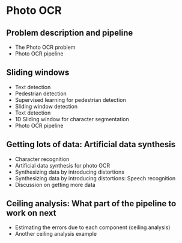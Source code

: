 # Photo OCR

## Problem description and pipeline
* The Photo OCR problem 
* Photo OCR pipeline 

## Sliding windows 
* Text detection 
* Pedestrian detection
* Supervised learning for pedestrian detection 
* Sliding window detection 
* Text detection
* 1D Sliding window for character segmentation
* Photo OCR pipeline 

## Getting lots of data: Artificial data synthesis
* Character recognition
* Artificial data synthesis for photo OCR 
* Synthesizing data by introducing distortions
* Synthesizing data by introducing distortions: Speech recognition
* Discussion on getting more data 

## Ceiling analysis: What part of the pipeline to work on next 
* Estimating the errors due to each component (ceiling analysis)
* Another ceiling analysis example 
